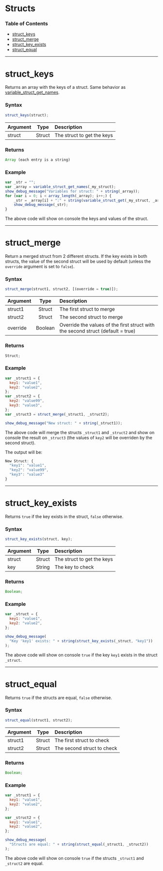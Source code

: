 # Structs

### Table of Contents

- [struct_keys](#struct_keys)
- [struct_merge](#struct_merge)
- [struct_key_exists](#struct_key_exists)
- [struct_equal](#struct_equal)

---

# struct_keys

Returns an array with the keys of a struct. Same behavior as [variable_struct_get_names](https://manual.yoyogames.com/GameMaker_Language/GML_Reference/Variable_Functions/variable_struct_get_names.htm).

### Syntax

```js
struct_keys(struct);
```

| Argument |  Type  | Description                |
| :------- | :----: | :------------------------- |
| struct   | Struct | The struct to get the keys |

### Returns

```js
Array (each entry is a string)
```

### Example

```js
var _str = "";
var _array = variable_struct_get_names(_my_struct);
show_debug_message("Variables for struct: " + string(_array));
for (var i = 0; i < array_length(_array); i++;) {
    _str = _array[i] + ":" + string(variable_struct_get(_my_struct, _array[i]));
    show_debug_message(_str);
}
```

The above code will show on console the keys and values of the struct.

---

# struct_merge

Return a merged struct from 2 different structs. If the key exists in both structs, the value of the second struct will be used by default (unless the `override` argument is set to `false`).

### Syntax

```js
struct_merge(struct1, struct2, [(override = true)]);
```

| Argument |  Type   | Description                                                                     |
| :------- | :-----: | :------------------------------------------------------------------------------ |
| struct1  | Struct  | The first struct to merge                                                       |
| struct2  | Struct  | The second struct to merge                                                      |
| override | Boolean | Override the values of the first struct with the second struct (default = true) |

### Returns

```js
Struct;
```

### Example

```js
var _struct1 = {
  key1: "value1",
  key2: "value2",
};
var _struct2 = {
  key2: "value99",
  key3: "value3",
};
var _struct3 = struct_merge(_struct1, _struct2);

show_debug_message("New struct: " + string(_struct1));
```

The above code will merge the structs `_struct1` and `_struct2` and show on console the result on `_struct3` (the values of `key2` will be overriden by the second struct).

The output will be:

```js
New Struct: {
  "key1": "value1",
  "key2": "value99",
  "key3": "value3"
}
```

---

# struct_key_exists

Returns `true` if the key exists in the struct, `false` otherwise.

### Syntax

```js
struct_key_exists(struct, key);
```

| Argument |  Type  | Description                |
| :------- | :----: | :------------------------- |
| struct   | Struct | The struct to get the keys |
| key      | String | The key to check           |

### Returns

```js
Boolean;
```

### Example

```js
var _struct = {
  key1: "value1",
  key2: "value2",
};

show_debug_message(
  "Key 'key1' exists: " + string(struct_key_exists(_struct, "key1"))
);
```

The above code will show on console `true` if the key `key1` exists in the struct `_struct`.

---

# struct_equal

Returns `true` if the structs are equal, `false` otherwise.

### Syntax

```js
struct_equal(struct1, struct2);
```

| Argument |  Type  | Description                |
| :------- | :----: | :------------------------- |
| struct1  | Struct | The first struct to check  |
| struct2  | Struct | The second struct to check |

### Returns

```js
Boolean;
```

### Example

```js
var _struct1 = {
  key1: "value1",
  key2: "value2",
};

var _struct2 = {
  key1: "value1",
  key2: "value2",
};

show_debug_message(
  "Structs are equal: " + string(struct_equal(_struct1, _struct2))
);
```

The above code will show on console `true` if the structs `_struct1` and `_struct2` are equal.
